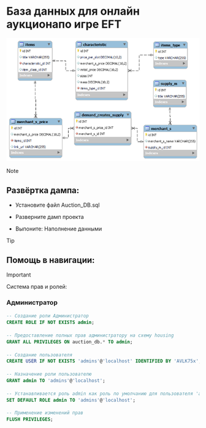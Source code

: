 # База данных для онлайн аукционапо игре EFT
![img](https://github.com/Cainones/Auction_DB/blob/main/Auction_ERD.png)

> [!NOTE]
> ## Развёртка дампа:
- Установите файл Auction_DB.sql
* Разверните дамп проекта
+ Выпоните: Наполнение данными
>[!TIP]
> ## Помощь в навигации:

> [!IMPORTANT]
> Система прав и ролей:
### Администратор

```sql
-- Создание роли Администратор
CREATE ROLE IF NOT EXISTS admin; 

-- Предоставление полных прав администратору на схему housing
GRANT ALL PRIVILEGES ON auction_db.* TO admin;

-- Создание пользователя
CREATE USER IF NOT EXISTS 'admins'@'localhost' IDENTIFIED BY 'AVLK75x';

-- Назначение роли пользователю
GRANT admin TO 'admins'@'localhost';

-- Устанавливается роль admin как роль по умолчанию для пользователя 'admin'
SET DEFAULT ROLE admin TO 'admins'@'localhost';

-- Применение изменений прав
FLUSH PRIVILEGES;
```
